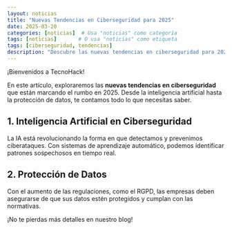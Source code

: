 ```yaml
---
layout: noticias
title: "Nuevas Tendencias en Ciberseguridad para 2025"
date: 2025-03-20
categories: [noticias]  # Usa "noticias" como categoría
tags: [noticias]       # O usa "noticias" como etiqueta
tags: [ciberseguridad, tendencias]
description: "Descubre las nuevas tendencias en ciberseguridad para 2025 y cómo proteger tu negocio de las amenazas digitales."
---
```


¡Bienvenidos a TecnoHack!

En este artículo, exploraremos las **nuevas tendencias en ciberseguridad** que están marcando el rumbo en 2025. Desde la inteligencia artificial hasta la protección de datos, te contamos todo lo que necesitas saber.

## 1. Inteligencia Artificial en Ciberseguridad
La IA está revolucionando la forma en que detectamos y prevenimos ciberataques. Con sistemas de aprendizaje automático, podemos identificar patrones sospechosos en tiempo real.

## 2. Protección de Datos
Con el aumento de las regulaciones, como el RGPD, las empresas deben asegurarse de que sus datos estén protegidos y cumplan con las normativas.

¡No te pierdas más detalles en nuestro blog!